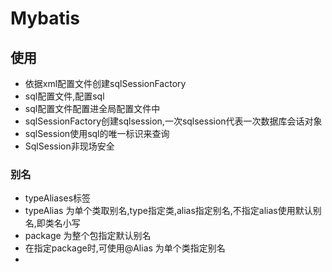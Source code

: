 # Mybatis
## 使用
- 依据xml配置文件创建sqlSessionFactory
- sql配置文件,配置sql
- sql配置文件配置进全局配置文件中
- sqlSessionFactory创建sqlsession,一次sqlsession代表一次数据库会话对象
- sqlSession使用sql的唯一标识来查询
- SqlSession非现场安全
### 别名
- typeAliases标签
- typeAlias 为单个类取别名,type指定类,alias指定别名,不指定alias使用默认别名,即类名小写
- package 为整个包指定默认别名
- 在指定package时,可使用@Alias 为单个类指定别名
- 